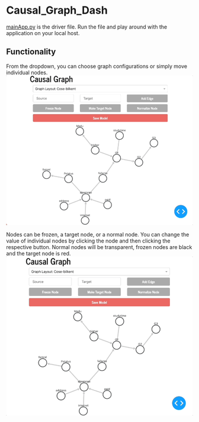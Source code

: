 # Causal_Graph_Dash
[mainApp.py](mainApp.py) is the driver file. Run the file and play around with the application on your local host.

## Functionality
From the dropdown, you can choose graph configurations or simply move individual nodes.
![](gifs/causalGif_1.gif)

Nodes can be frozen, a target node, or a normal node. You can change the value of individual nodes by clicking the node and then clicking the respective button. Normal nodes will be transparent, frozen nodes are black and the target node is red. 
![](gifs/causalGif_2.gif)
